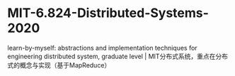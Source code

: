 # MIT-6.824-Distributed-Systems-2020
learn-by-myself: abstractions and implementation techniques for engineering distributed system, graduate level | MIT分布式系统，重点在分布式的概念与实现（基于MapReduce）
